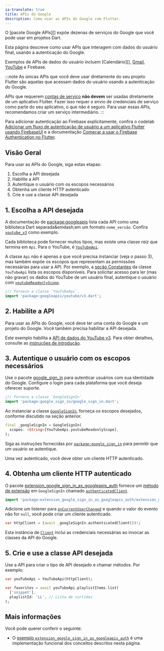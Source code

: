 ```yaml
---
ia-translate: true
title: APIs do Google
description: Como usar as APIs do Google com Flutter.
---
```


<?code-excerpt path-base="googleapis/"?>

O [pacote Google APIs][] expõe dezenas de serviços do Google
que você pode usar em projetos Dart.

Esta página descreve como usar APIs que interagem com
dados do usuário final, usando a autenticação do Google.

Exemplos de APIs de dados do usuário incluem
[Calendário][], [Gmail][], [YouTube][] e Firebase.

:::note
As únicas APIs que você deve usar diretamente do seu projeto Flutter
são aquelas que acessam dados do usuário usando a autenticação do Google.

APIs que requerem [contas de serviço][] **não devem**
ser usadas diretamente de um aplicativo Flutter.
Fazer isso requer o envio de credenciais de serviço como parte
do seu aplicativo, o que não é seguro.
Para usar essas APIs,
recomendamos criar um serviço intermediário.
:::

Para adicionar autenticação ao Firebase explicitamente, confira o
codelab [Adicionar um fluxo de autenticação de usuário a um aplicativo Flutter usando FirebaseUI][fb-lab] e a
documentação [Começar a usar o Firebase Authentication no Flutter][fb-auth].

[fb-lab]: {{site.firebase}}/codelabs/firebase-auth-in-flutter-apps
[Calendar]: {{site.pub-api}}/googleapis/latest/calendar_v3/calendar_v3-library.html
[fb-auth]: {{site.firebase}}/docs/auth/flutter/start
[Gmail]: {{site.pub-api}}/googleapis/latest/gmail_v1/gmail_v1-library.html
[Google APIs package]: {{site.pub-pkg}}/googleapis
[contas de serviço]: https://cloud.google.com/iam/docs/service-account-overview
[YouTube]: {{site.pub-api}}/googleapis/latest/youtube_v3/youtube_v3-library.html

## Visão Geral

Para usar as APIs do Google, siga estas etapas:

1. Escolha a API desejada
2. Habilite a API
3. Autentique o usuário com os escopos necessários
4. Obtenha um cliente HTTP autenticado
5. Crie e use a classe API desejada

## 1. Escolha a API desejada

A documentação de [package:googleapis][] lista
cada API como uma biblioteca Dart separada&emdash;em um
formato `nome_versão`.
Confira [`youtube_v3`][] como exemplo.

Cada biblioteca pode fornecer muitos tipos,
mas existe uma classe _raiz_ que termina em `Api`.
Para o YouTube, é [`YouTubeApi`][].

A classe `Api` não é apenas a que você precisa
instanciar (veja o passo 3), mas também
expõe os escopos que representam as permissões
necessárias para usar a API. Por exemplo,
a [seção Constantes][] da
classe `YouTubeApi` lista os escopos disponíveis.
Para solicitar acesso para ler (mas não gravar) os dados
do YouTube de um usuário final, autentique o usuário com
[`youtubeReadonlyScope`][].

<?code-excerpt "lib/main.dart (youtube-import)"?>
```dart
/// Fornece a classe `YouTubeApi`.
import 'package:googleapis/youtube/v3.dart';
```

[seção Constantes]: {{site.pub-api}}/googleapis/latest/youtube_v3/YouTubeApi-class.html#constants
[package:googleapis]: {{site.pub-api}}/googleapis
[`youtube_v3`]: {{site.pub-api}}/googleapis/latest/youtube_v3/youtube_v3-library.html
[`YouTubeApi`]: {{site.pub-api}}/googleapis/latest/youtube_v3/YouTubeApi-class.html
[`youtubeReadonlyScope`]: {{site.pub-api}}/googleapis/latest/youtube_v3/YouTubeApi/youtubeReadonlyScope-constant.html

## 2. Habilite a API

Para usar as APIs do Google, você deve ter uma conta do Google
e um projeto do Google. Você também
precisa habilitar a API desejada.

Este exemplo habilita a [API de dados do YouTube v3][].
Para obter detalhes, consulte as [instruções de introdução][].

[instruções de introdução]: https://cloud.google.com/apis/docs/getting-started
[API de dados do YouTube v3]: https://console.cloud.google.com/apis/library/youtube.googleapis.com

## 3. Autentique o usuário com os escopos necessários

Use o pacote [google_sign_in][gsi-pkg] para
autenticar usuários com sua identidade do Google.
Configure o login para cada plataforma que você deseja oferecer suporte.

<?code-excerpt "lib/main.dart (google-import)"?>
```dart
/// Fornece a classe `GoogleSignIn`
import 'package:google_sign_in/google_sign_in.dart';
```

Ao instanciar a classe [`GoogleSignIn`][],
forneça os escopos desejados, conforme discutido
na seção anterior.

<?code-excerpt "lib/main.dart (init)"?>
```dart
final _googleSignIn = GoogleSignIn(
  scopes: <String>[YouTubeApi.youtubeReadonlyScope],
);
```

Siga as instruções fornecidas por
[`package:google_sign_in`][gsi-pkg]
para permitir que um usuário se autentique.

Uma vez autenticado,
você deve obter um cliente HTTP autenticado.

[gsi-pkg]: {{site.pub-pkg}}/google_sign_in
[`GoogleSignIn`]: {{site.pub-api}}/google_sign_in/latest/google_sign_in/GoogleSignIn-class.html

## 4. Obtenha um cliente HTTP autenticado

O pacote [extension_google_sign_in_as_googleapis_auth][]
fornece um [método de extensão][] em `GoogleSignIn`
chamado [`authenticatedClient`][].

<?code-excerpt "lib/main.dart (auth-import)"?>
```dart
import 'package:extension_google_sign_in_as_googleapis_auth/extension_google_sign_in_as_googleapis_auth.dart';
```

Adicione um listener para [`onCurrentUserChanged`][]
e quando o valor do evento não for `null`,
você pode criar um cliente autenticado.

<?code-excerpt "lib/main.dart (signin-call)"?>
```dart
var httpClient = (await _googleSignIn.authenticatedClient())!;
```

Esta instância de [`Client`][] inclui as
credenciais necessárias ao invocar as classes da API do Google.

[`authenticatedClient`]: {{site.pub-api}}/extension_google_sign_in_as_googleapis_auth/latest/extension_google_sign_in_as_googleapis_auth/GoogleApisGoogleSignInAuth/authenticatedClient.html
[`Client`]: {{site.pub-api}}/http/latest/http/Client-class.html
[extension_google_sign_in_as_googleapis_auth]: {{site.pub-pkg}}/extension_google_sign_in_as_googleapis_auth
[método de extensão]: {{site.dart-site}}/guides/language/extension-methods
[`onCurrentUserChanged`]: {{site.pub-api}}/google_sign_in/latest/google_sign_in/GoogleSignIn/onCurrentUserChanged.html

## 5. Crie e use a classe API desejada

Use a API para criar o tipo de API desejado e chamar métodos.
Por exemplo:

<?code-excerpt "lib/main.dart (playlist)"?>
```dart
var youTubeApi = YouTubeApi(httpClient);

var favorites = await youTubeApi.playlistItems.list(
  ['snippet'],
  playlistId: 'LL', // Lista de curtidas
);
```

## Mais informações

Você pode querer conferir o seguinte:

* O [exemplo `extension_google_sign_in_as_googleapis_auth`][auth-ex]
  é uma implementação funcional dos conceitos descritos nesta página.

[auth-ex]: {{site.pub-pkg}}/extension_google_sign_in_as_googleapis_auth/example
